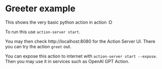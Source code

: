 # Greeter example

This shows the very basic python action in action :D

To run this use `action-server start`.

You may then check http://localhost:8080 for the Action Server UI.
There you can try the action `greet` out.

You can expose this action to internet with `action-server start --expose`.
Then you may use it in services such as OpenAI GPT Action.